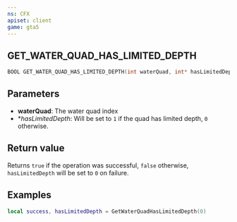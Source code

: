 ```yaml
---
ns: CFX
apiset: client
game: gta5
---
```

## GET_WATER_QUAD_HAS_LIMITED_DEPTH

```c
BOOL GET_WATER_QUAD_HAS_LIMITED_DEPTH(int waterQuad, int* hasLimitedDepth);
```

## Parameters
* **waterQuad**: The water quad index
* **hasLimitedDepth*: Will be set to `1` if the quad has limited depth, `0` otherwise.

## Return value
Returns `true` if the operation was successful, `false` otherwise, `hasLimitedDepth` will be set to `0` on failure.

## Examples

```lua
local success, hasLimitedDepth = GetWaterQuadHasLimitedDepth(0)
```
